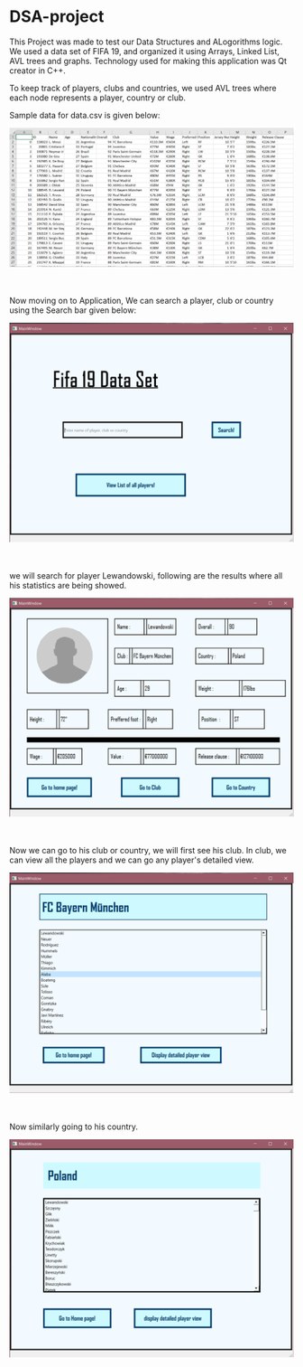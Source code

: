 # DSA-project

This Project was made to test our Data Structures and ALogorithms logic. We used a data set of FIFA 19, and organized it using Arrays, Linked List, AVL trees and graphs. Technology used for making this application was Qt creator in C++. 

To keep track of players, clubs and countries, we used AVL trees where each node represents a player, country or club. 

Sample data for data.csv is given below: 

<div align="center">
<img src="images/1.png">
</div>

<br>
<br>

Now moving on to Application, We can search a player, club or country using the Search bar given below: 

<div align="center">
<img src="images/2.png" width="600">
</div>

<br>
<br>

we will search for player Lewandowski, following are the results where all his statistics are being showed.  

<div align="center">
<img src="images/3.png" width="600">
</div>

<br> 
<br> 

Now we can go to his club or country, we will first see his club. In club, we can view all the players and we can go any player's detailed view.

<div align="center">
<img src="images/4.png" width="600">
</div>

<br> 
<br> 

Now similarly going to his country. 

<div align="center">
<img src="images/5.png" width="600">
</div>

<br> 
<br> 

